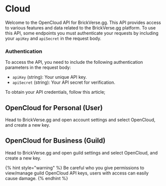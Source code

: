 # Cloud

Welcome to the OpenCloud API for BrickVerse.gg. This API provides access to various features and data related to the BrickVerse.gg platform. To use this API, some endpoints you must authenticate your requests by including your `apiKey` and `apiSecret` in the request body.

### Authentication

To access the API, you need to include the following authentication parameters in the request body:

* `apiKey` (string): Your unique API key.
* `apiSecret` (string): Your API secret for verification.

To obtain your API credentials, follow this article;

## OpenCloud for Personal (User)

Head to BrickVerse.gg and open account settings and select OpenCloud, and create a new key.

## OpenCloud for Business (Guild)

Head to BrickVerse.gg and open guild settings and select OpenCloud, and create a new key.

{% hint style="warning" %}
Be careful who you give permissions to view/manage guild OpenCloud API keys, users with access can easily cause damage.
{% endhint %}

